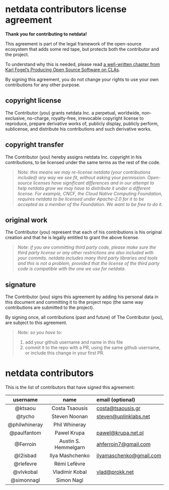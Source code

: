 <!--
SPDX-License-Identifier: GPL-3.0+
-->

# netdata contributors license agreement

**Thank you for contributing to netdata!**

This agreement is part of the legal framework of the open-source ecosystem
that adds some red tape, but protects both the contributor and the project.

To understand why this is needed, please read [a well-written chapter from
Karl Fogel’s Producing Open Source Software on CLAs](http://producingoss.com/en/copyright-assignment.html).

By signing this agreement, you do not change your rights to use your own
contributions for any other purpose.

## copyright license

The Contributor (*you*) grants netdata Inc. a perpetual, worldwide, non-exclusive,
no-charge, royalty-free, irrevocable copyright license to reproduce,
prepare derivative works of, publicly display, publicly perform, sublicense,
and distribute his contributions and such derivative works.

## copyright transfer

The Contributor (*you*) hereby assigns netdata Inc. copyright in his
contributions, to be licensed under the same terms as the rest of the code.

> *Note: this means we may re-license netdata (your contributions included)
> any way we see fit, without asking your permission.
> Open-source licenses have significant differences and in our attempt to
> help netdata grow we may have to distribute it under a different license.
> For example, CNCF, the Cloud Native Computing Foundation, requires netdata
> to be licensed under Apache-2.0 for it to be accepted as a member of the
> Foundation. We want to be free to do it.*

## original work

The Contributor (*you*) represent that each of his contributions is his
original creation and that he is legally entitled to grant the above license.

> *Note: if you are committing third party code, please make sure the third party
> license or any other restrictions are also included with your commits.
> netdata includes many third party libraries and tools and this is not a
> problem, provided that the license of the third party code is compatible with
> the one we use for netdata.*

## signature

The Contributor (*you*) signs this agreement by adding his personal data in
this document and committing it to the project repo
(the same way contributions are submitted to the project).

By signing once, all contributions (past and future) of The Contributor (*you*),
are subject to this agreement.

> *Note: so you have to:*
> 1. add your github username and name in this file
> 2. commit it to the repo with a PR, using the same github username, or include this change in your first PR.

# netdata contributors

This is the list of contributors that have signed this agreement:

username|name|email (optional)
:--------:|:----:|:----------------
@ktsaou|Costa Tsaousis|costa@tsaousis.gr
@tycho|Steven Noonan|steven@uplinklabs.net
@philwhineray|Phil Whineray|
@paulfantom|Pawel Krupa|pawel@krupa.net.pl
@Ferroin|Austin S. Hemmelgarn|ahferroin7@gmail.com
@l2isbad|Ilya Mashchenko|ilyamaschenko@gmail.com
@rlefevre|Rémi Lefèvre|
@vlvkobal|Vladimir Kobal|vlad@prokk.net
@simonnagl|Simon Nagl|
